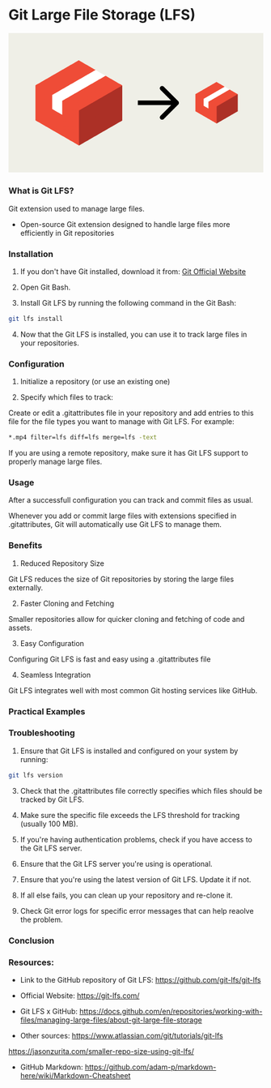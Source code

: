 # Git Large File Storage (LFS)

![](logo.png)

### What is Git LFS?

Git extension used to manage large files.

+ Open-source Git extension designed to handle large files more efficiently in Git repositories

### Installation

1. If you don't have Git installed, download it from:
   [Git Official Website](https://git-scm.com/)

2. Open Git Bash.

3. Install Git LFS by running the following command in the Git Bash:

```bash
git lfs install
```

4. Now that the Git LFS is installed, you can use it to track large files in your repositories.

### Configuration
1. Initialize a repository (or use an existing one)

2. Specify which files to track:

Create or edit a .gitattributes file in your repository and add entries to this file for the file types you want to manage with Git LFS. For example:

```bash
*.mp4 filter=lfs diff=lfs merge=lfs -text
```

If you are using a remote repository, make sure it has Git LFS support to properly manage large files.
   
### Usage
After a successfull configuration you can track and commit files as usual.

Whenever you add or commit large files with extensions specified in .gitattributes, Git will automatically use Git LFS to manage them.

### Benefits

1. Reduced Repository Size

Git LFS reduces the size of Git repositories by storing the large files externally.

2. Faster Cloning and Fetching

Smaller repositories allow for quicker cloning and fetching of code and assets.

3. Easy Configuration

Configuring Git LFS is fast and easy using a .gitattributes file

4. Seamless Integration 

Git LFS integrates well with most common Git hosting services like GitHub.

### Practical Examples

### Troubleshooting
1. Ensure that Git LFS is installed and configured on your system by running:

```bash
git lfs version
```

3. Check that the .gitattributes file correctly specifies which files should be tracked by Git LFS. 

4. Make sure the specific file exceeds the LFS threshold for tracking (usually 100 MB). 

5. If you're having authentication problems, check if you have access to the Git LFS server.

6. Ensure that the Git LFS server you're using is operational.
   
7. Ensure that you're using the latest version of Git LFS. Update it if not.
   
8. If all else fails, you can clean up your repository and re-clone it.

9. Check Git error logs for specific error messages that can help reaolve the problem.

### Conclusion

### Resources:
+ Link to the GitHub repository of Git LFS: https://github.com/git-lfs/git-lfs
+ Official Website: https://git-lfs.com/
+ Git LFS x GitHub: https://docs.github.com/en/repositories/working-with-files/managing-large-files/about-git-large-file-storage

+ Other sources:
https://www.atlassian.com/git/tutorials/git-lfs

https://jasonzurita.com/smaller-repo-size-using-git-lfs/

+ GitHub Markdown: https://github.com/adam-p/markdown-here/wiki/Markdown-Cheatsheet
